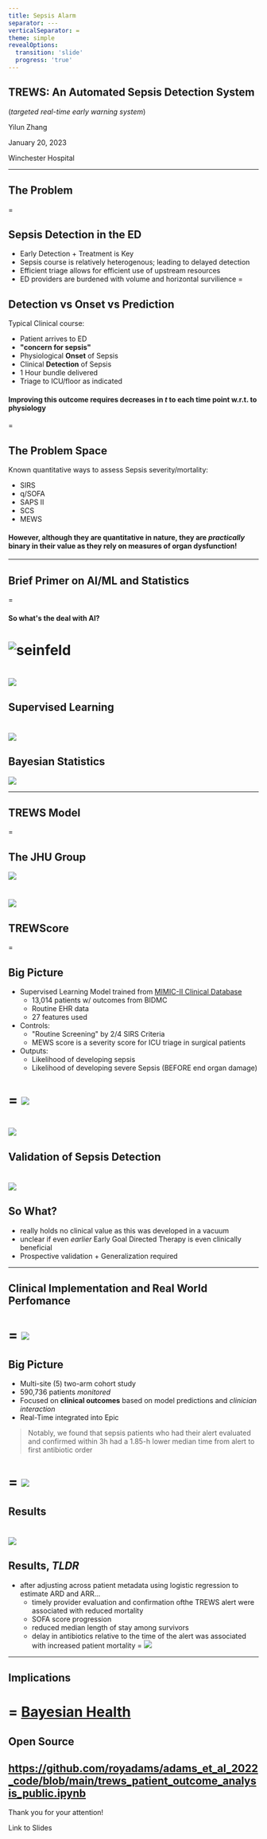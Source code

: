```yaml
---
title: Sepsis Alarm
separator: ---
verticalSeparator: =
theme: simple
revealOptions:
  transition: 'slide'
  progress: 'true'
---
```

## TREWS: An Automated Sepsis Detection System
(*targeted real-time early warning system*)


Yilun Zhang

January 20, 2023

Winchester Hospital


---
## The Problem
= 
## Sepsis Detection in the ED
- Early Detection + Treatment is Key 
- Sepsis course is relatively heterogenous; leading to delayed detection
- Efficient triage allows for efficient use of upstream resources
- ED providers are burdened with volume and horizontal survilience
=
## Detection vs Onset vs Prediction
Typical Clinical course:
- Patient arrives to ED
- **"concern for sepsis"**
- Physiological **Onset** of Sepsis
- Clinical **Detection** of Sepsis
- 1 Hour bundle delivered
- Triage to ICU/floor as indicated 


#### Improving this outcome requires decreases in *t* to each time point w.r.t. to physiology
=
## The Problem Space
Known quantitative ways to assess Sepsis severity/mortality:
- SIRS
- q/SOFA
- SAPS II
- SCS
- MEWS

#### However, although they are quantitative in nature, they are *practically* binary in their value as they rely on measures of organ dysfunction!
---
## Brief Primer on AI/ML and Statistics
=
#### So what's the deal with AI?
![seinfeld](attachments/seinfeld.png) 
=
![](attachments/trews/1.png)
=
## Supervised Learning
![](attachments/trews/2.png)
=
## Bayesian Statistics
![](attachments/trews/3.png)

---
## TREWS Model
=
## The JHU Group
![](attachments/trews/4.png)

![](attachments/trews/5.png)
=
## TREWScore
=
## Big Picture
- Supervised Learning Model trained from [MIMIC-II Clinical Database](https://physionet.org/about/)
    - 13,014 patients w/ outcomes from BIDMC
    - Routine EHR data
    - 27 features used
- Controls:
    -  "Routine Screening" by 2/4 SIRS Criteria
    -  MEWS score is a severity score for ICU triage in surgical patients
- Outputs:
    - Likelihood of developing sepsis
    - Likelihood of developing severe Sepsis (BEFORE end organ damage)

=
![](attachments/trews/6.png)
=
![](attachments/trews/7.png)
=
## Validation of Sepsis Detection
![](attachments/trews/8.png)
= 
## So What?
- really holds no clinical value as this was developed in a vacuum
- unclear if even *earlier* Early Goal Directed Therapy is even clinically beneficial
- Prospective validation + Generalization required


---
## Clinical Implementation and Real World Perfomance
= 
![](attachments/trews/9.png)
=
## Big Picture
- Multi-site (5) two-arm cohort study
- 590,736 patients *monitored*
- Focused on **clinical outcomes** based on model predictions and *clinician interaction*
- Real-Time integrated into Epic


> Notably, we found that sepsis patients who had their alert evaluated
and confirmed within 3h had a 1.85-h lower median time from alert
to first antibiotic order
> 

=
![](attachments/trews/10.png)
=
## Results
![](attachments/trews/11.png)
=
## Results, *TLDR*
- after adjusting across patient metadata using logistic regression to estimate ARD and ARR...
    - timely provider evaluation and confirmation ofthe TREWS alert were associated with reduced mortality 
    - SOFA score progression
    - reduced median length of stay among survivors
    - delay in antibiotics relative to the time of the alert was associated with increased patient mortality 
=
![](attachments/trews/12.png)
---
## Implications
= 
[Bayesian Health](https://www.bayesianhealth.com/)
=
## Open Source
https://github.com/royadams/adams_et_al_2022_code/blob/main/trews_patient_outcome_analysis_public.ipynb
---
Thank you for your attention!

Link to Slides